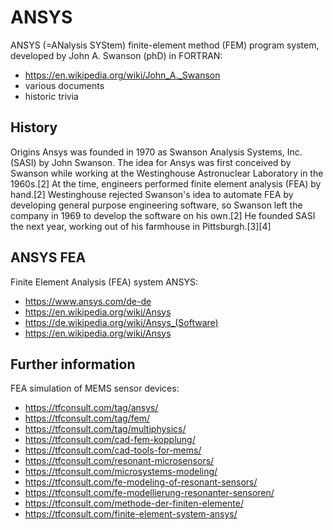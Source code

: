 # ANSYS
ANSYS (=ANalysis SYStem) finite-element method (FEM) program system, developed by John A. Swanson (phD) in FORTRAN:
- https://en.wikipedia.org/wiki/John_A._Swanson
- various documents
- historic trivia

## History
Origins
Ansys was founded in 1970 as Swanson Analysis Systems, Inc. (SASI) by John Swanson. The idea for Ansys was first conceived by Swanson while working at the Westinghouse Astronuclear Laboratory in the 1960s.[2] At the time, engineers performed finite element analysis (FEA) by hand.[2] Westinghouse rejected Swanson's idea to automate FEA by developing general purpose engineering software, so Swanson left the company in 1969 to develop the software on his own.[2] He founded SASI the next year, working out of his farmhouse in Pittsburgh.[3][4]

## ANSYS FEA
Finite Element Analysis (FEA) system ANSYS:  
- https://www.ansys.com/de-de
- https://en.wikipedia.org/wiki/Ansys
- https://de.wikipedia.org/wiki/Ansys_(Software)
- https://en.wikipedia.org/wiki/Ansys
  
## Further information
FEA simulation of MEMS sensor devices:
- https://tfconsult.com/tag/ansys/
- https://tfconsult.com/tag/fem/
- https://tfconsult.com/tag/multiphysics/
- https://tfconsult.com/cad-fem-kopplung/
- https://tfconsult.com/cad-tools-for-mems/
- https://tfconsult.com/resonant-microsensors/
- https://tfconsult.com/microsystems-modeling/
- https://tfconsult.com/fe-modeling-of-resonant-sensors/
- https://tfconsult.com/fe-modellierung-resonanter-sensoren/
- https://tfconsult.com/methode-der-finiten-elemente/
- https://tfconsult.com/finite-element-system-ansys/
  
